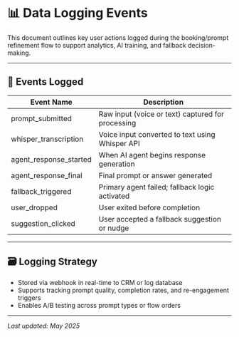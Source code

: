 # 📊 Data Logging Events

This document outlines key user actions logged during the booking/prompt refinement flow to support analytics, AI training, and fallback decision-making.

---

## 🧠 Events Logged

| Event Name             | Description                                           |
|------------------------|-------------------------------------------------------|
| prompt_submitted       | Raw input (voice or text) captured for processing    |
| whisper_transcription  | Voice input converted to text using Whisper API      |
| agent_response_started | When AI agent begins response generation             |
| agent_response_final   | Final prompt or answer generated                     |
| fallback_triggered     | Primary agent failed; fallback logic activated       |
| user_dropped           | User exited before completion                        |
| suggestion_clicked     | User accepted a fallback suggestion or nudge         |

---

## 🗃️ Logging Strategy

- Stored via webhook in real-time to CRM or log database
- Supports tracking prompt quality, completion rates, and re-engagement triggers
- Enables A/B testing across prompt types or flow orders

---

_Last updated: May 2025_


